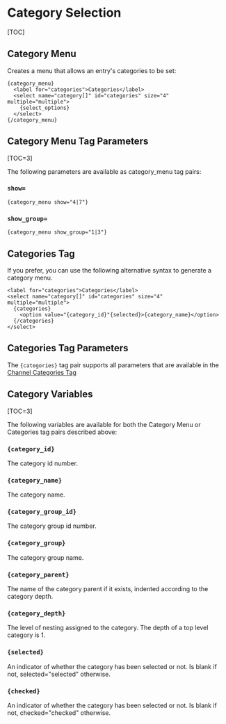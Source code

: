 <!--
    This source file is part of the open source project
    ExpressionEngine User Guide (https://github.com/ExpressionEngine/ExpressionEngine-User-Guide)

    @link      https://expressionengine.com/
    @copyright Copyright (c) 2003-2020, Packet Tide, LLC (https://www.packettide.com)
    @license   https://expressionengine.com/license Licensed under Apache License, Version 2.0
-->

# Category Selection

[TOC]

## Category Menu

Creates a menu that allows an entry's categories to be set:

    {category_menu}
      <label for="categories">Categories</label>
      <select name="category[]" id="categories" size="4" multiple="multiple">
        {select_options}
      </select>
    {/category_menu}

## Category Menu Tag Parameters

[TOC=3]

The following parameters are available as category_menu tag pairs:

### `show=`

    {category_menu show="4|7"}

### `show_group=`

    {category_menu show_group="1|3"}

## Categories Tag

If you prefer, you can use the following alternative syntax to generate a category menu.

    <label for="categories">Categories</label>
    <select name="category[]" id="categories" size="4" multiple="multiple">
      {categories}
        <option value="{category_id}"{selected}>{category_name}</option>
      {/categories}
    </select>

## Categories Tag Parameters

The `{categories}` tag pair supports all parameters that are available in the [Channel Categories Tag](channels/categories.md#parameters)

## Category Variables

[TOC=3]

The following variables are available for both the Category Menu or Categories tag pairs described above:

### `{category_id}`

The category id number.

### `{category_name}`

The category name.

### `{category_group_id}`

The category group id number.

### `{category_group}`

The category group name.

### `{category_parent}`

The name of the category parent if it exists, indented according to the category depth.

### `{category_depth}`

The level of nesting assigned to the category. The depth of a top level category is 1.

### `{selected}`

An indicator of whether the category has been selected or not. Is blank if not, selected="selected" otherwise.

### `{checked}`

An indicator of whether the category has been selected or not. Is blank if not, checked="checked" otherwise.
